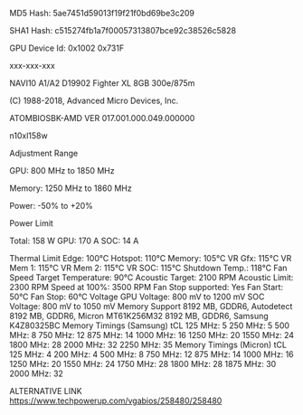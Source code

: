 MD5 Hash:	5ae7451d59013f19f21f0bd69be3c209

SHA1 Hash:	c515274fb1a7f00057313807bce92c38526c5828

GPU Device Id: 0x1002 0x731F

xxx-xxx-xxx

NAVI10 A1/A2 D19902 Fighter XL 8GB 300e/875m

(C) 1988-2018, Advanced Micro Devices, Inc.

ATOMBIOSBK-AMD VER 017.001.000.049.000000

n10xl158w


Adjustment Range

  GPU: 800 MHz to 1850 MHz
  
  Memory: 1250 MHz to 1860 MHz
  
  Power: -50% to +20%
  
Power Limit

  Total: 158 W
  GPU: 170 A
  SOC: 14 A
  
Thermal Limit
  Edge: 100°C
  Hotspot: 110°C
  Memory: 105°C
  VR Gfx: 115°C
  VR Mem 1: 115°C
  VR Mem 2: 115°C
  VR SOC: 115°C
  Shutdown Temp.: 118°C
Fan Speed
  Target Temperature: 90°C
  Acoustic Target: 2100 RPM
  Acoustic Limit: 2300 RPM
  Speed at 100%: 3500 RPM
  Fan Stop supported: Yes
  Fan Start: 50°C
  Fan Stop: 60°C
Voltage
  GPU Voltage: 800 mV to 1200 mV
  SOC Voltage: 800 mV to 1050 mV
Memory Support
  8192 MB, GDDR6, Autodetect 
  8192 MB, GDDR6, Micron MT61K256M32
  8192 MB, GDDR6, Samsung K4Z80325BC
Memory Timings (Samsung)
  tCL
  125 MHz: 5
  250 MHz: 5
  500 MHz: 8
  750 MHz: 12
  875 MHz: 14
  1000 MHz: 16
  1250 MHz: 20
  1550 MHz: 24
  1800 MHz: 28
  2000 MHz: 32
  2250 MHz: 35
Memory Timings (Micron)
  tCL
  125 MHz: 4
  200 MHz: 4
  500 MHz: 8
  750 MHz: 12
  875 MHz: 14
  1000 MHz: 16
  1250 MHz: 20
  1550 MHz: 24
  1750 MHz: 28
  1800 MHz: 28
  1875 MHz: 30
  2000 MHz: 32



  ALTERNATIVE LINK 
  https://www.techpowerup.com/vgabios/258480/258480
